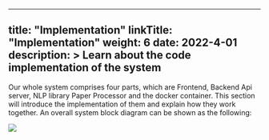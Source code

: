 
---
title: "Implementation"
linkTitle: "Implementation"
weight: 6
date: 2022-4-01
description: >
  Learn about the code implementation of the system
---

Our whole system comprises four parts, which are Frontend, Backend Api server, NLP library Paper Processor and the docker container.
This section will introduce the implementation of them and explain how they work together.
An overall system block diagram can be shown as the following:

![](/2021/group6/images/konla_architecture.png)


